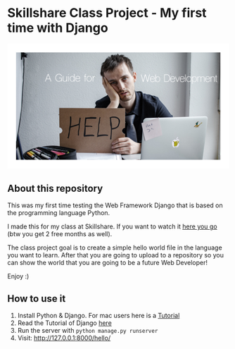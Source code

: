 # Skillshare Class Project - My first time with Django

![My Skillshare class](img/EndClassCover.jpg)

## About this repository

This was my first time testing the Web Framework Django that is based on the programming language Python.

I made this for my class at Skillshare. If you want to watch it [here you go](https://skl.sh/2QwbMls) (btw you get 2 free months as well).

The class project goal is to create a simple hello world file in the language you want to learn. After that you are going to upload to a repository so you can show the world that you are going to be a future Web Developer!

Enjoy :)

## How to use it

1. Install Python & Django. For mac users here is a [Tutorial](https://appdividend.com/2018/03/28/how-to-install-django-in-mac/)
2. Read the Tutorial of Django [here](https://docs.djangoproject.com/en/2.2/intro/)
3. Run the server with `python manage.py runserver`
4. Visit: http://127.0.0.1:8000/hello/